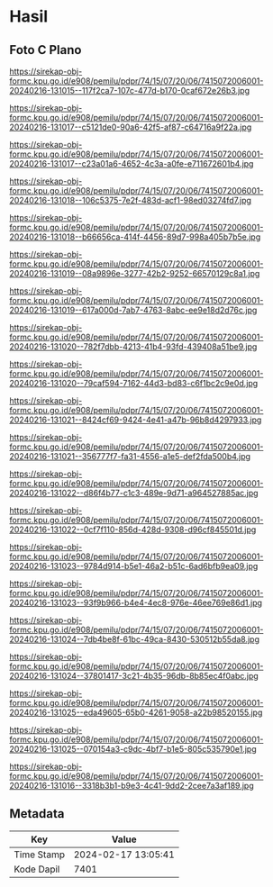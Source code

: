 # Hasil

## Foto C Plano

https://sirekap-obj-formc.kpu.go.id/e908/pemilu/pdpr/74/15/07/20/06/7415072006001-20240216-131015--117f2ca7-107c-477d-b170-0caf672e26b3.jpg

https://sirekap-obj-formc.kpu.go.id/e908/pemilu/pdpr/74/15/07/20/06/7415072006001-20240216-131017--c5121de0-90a6-42f5-af87-c64716a9f22a.jpg

https://sirekap-obj-formc.kpu.go.id/e908/pemilu/pdpr/74/15/07/20/06/7415072006001-20240216-131017--c23a01a6-4652-4c3a-a0fe-e711672601b4.jpg

https://sirekap-obj-formc.kpu.go.id/e908/pemilu/pdpr/74/15/07/20/06/7415072006001-20240216-131018--106c5375-7e2f-483d-acf1-98ed03274fd7.jpg

https://sirekap-obj-formc.kpu.go.id/e908/pemilu/pdpr/74/15/07/20/06/7415072006001-20240216-131018--b66656ca-414f-4456-89d7-998a405b7b5e.jpg

https://sirekap-obj-formc.kpu.go.id/e908/pemilu/pdpr/74/15/07/20/06/7415072006001-20240216-131019--08a9896e-3277-42b2-9252-66570129c8a1.jpg

https://sirekap-obj-formc.kpu.go.id/e908/pemilu/pdpr/74/15/07/20/06/7415072006001-20240216-131019--617a000d-7ab7-4763-8abc-ee9e18d2d76c.jpg

https://sirekap-obj-formc.kpu.go.id/e908/pemilu/pdpr/74/15/07/20/06/7415072006001-20240216-131020--782f7dbb-4213-41b4-93fd-439408a51be9.jpg

https://sirekap-obj-formc.kpu.go.id/e908/pemilu/pdpr/74/15/07/20/06/7415072006001-20240216-131020--79caf594-7162-44d3-bd83-c6f1bc2c9e0d.jpg

https://sirekap-obj-formc.kpu.go.id/e908/pemilu/pdpr/74/15/07/20/06/7415072006001-20240216-131021--8424cf69-9424-4e41-a47b-96b8d4297933.jpg

https://sirekap-obj-formc.kpu.go.id/e908/pemilu/pdpr/74/15/07/20/06/7415072006001-20240216-131021--356777f7-fa31-4556-a1e5-def2fda500b4.jpg

https://sirekap-obj-formc.kpu.go.id/e908/pemilu/pdpr/74/15/07/20/06/7415072006001-20240216-131022--d86f4b77-c1c3-489e-9d71-a964527885ac.jpg

https://sirekap-obj-formc.kpu.go.id/e908/pemilu/pdpr/74/15/07/20/06/7415072006001-20240216-131022--0cf7f110-856d-428d-9308-d96cf845501d.jpg

https://sirekap-obj-formc.kpu.go.id/e908/pemilu/pdpr/74/15/07/20/06/7415072006001-20240216-131023--9784d914-b5e1-46a2-b51c-6ad6bfb9ea09.jpg

https://sirekap-obj-formc.kpu.go.id/e908/pemilu/pdpr/74/15/07/20/06/7415072006001-20240216-131023--93f9b966-b4e4-4ec8-976e-46ee769e86d1.jpg

https://sirekap-obj-formc.kpu.go.id/e908/pemilu/pdpr/74/15/07/20/06/7415072006001-20240216-131024--7db4be8f-61bc-49ca-8430-530512b55da8.jpg

https://sirekap-obj-formc.kpu.go.id/e908/pemilu/pdpr/74/15/07/20/06/7415072006001-20240216-131024--37801417-3c21-4b35-96db-8b85ec4f0abc.jpg

https://sirekap-obj-formc.kpu.go.id/e908/pemilu/pdpr/74/15/07/20/06/7415072006001-20240216-131025--eda49605-65b0-4261-9058-a22b98520155.jpg

https://sirekap-obj-formc.kpu.go.id/e908/pemilu/pdpr/74/15/07/20/06/7415072006001-20240216-131025--070154a3-c9dc-4bf7-b1e5-805c535790e1.jpg

https://sirekap-obj-formc.kpu.go.id/e908/pemilu/pdpr/74/15/07/20/06/7415072006001-20240216-131016--3318b3b1-b9e3-4c41-9dd2-2cee7a3af189.jpg


## Metadata

| Key        | Value               |
| ---------- | ------------------- |
| Time Stamp | 2024-02-17 13:05:41 |
| Kode Dapil | 7401                |



